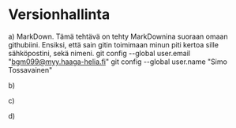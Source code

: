 # Versionhallinta

a) MarkDown. Tämä tehtävä on tehty MarkDownina suoraan omaan githubiini. Ensiksi, että sain gitin toimimaan minun piti kertoa sille sähköpostini, sekä nimeni.
  git config --global user.email "bgm099@myy.haaga-helia.fi"
  git config --global user.name "Simo Tossavainen"	

b)

c)

d)

